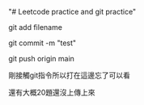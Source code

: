 "# Leetcode practice and git practice" 

git add filename

git commit -m "test"

git push origin main

剛接觸git指令所以打在這邊忘了可以看

還有大概20題還沒上傳上來
